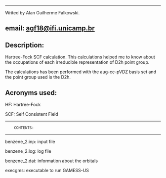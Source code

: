 ----------------------------------------------
Writed by Alan Guilherme Falkowski.

email: agf18@ifi.unicamp.br
----------------------------------------------

Description:
-----------

Hartree-Fock SCF calculation. This calculations helped me to know about the occupations of each irreducible representation of D2h point group.

The calculations has been performed with the aug-cc-pVDZ basis set and the point group used is the D2h.


Acronyms used:
-------------

HF: Hartree-Fock

SCF: Self Consistent Field

----------------------------------------------
		CONTENTS:
----------------------------------------------

benzene_2.inp: input file

benzene_2.log: log file

benzene_2.dat: information about the orbitals

execgms: executable to run GAMESS-US

